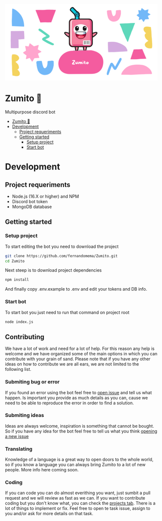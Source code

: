 ![Zumito banner](/assets/images/banner.png?raw=true)
# Zumito 🧃
Multipurpose discord bot
- [Zumito 🧃](#zumito---)
- [Development](#development)
  * [Project requeriments](#project-requeriments)
  * [Getting started](#getting-started)
    + [Setup project](#setup-project)
    + [Start bot](#start-bot)

# Development
## Project requeriments
* Node.js (16.X or higher) and NPM
* Discord bot token
* MongoDB database

## Getting started
### Setup project
To start editing the bot you need to download the project
```bash
git clone https://github.com/fernandomema/Zumito.git
cd Zumito
```
Next steep is to download project dependencies
```bash
npm install
```
And finally copy .env.example to .env and edit your tokens and DB info.

### Start bot
To start bot you just need to run that command on project root
```bash
node index.js
```
## Contributing
We have a lot of work and need for a lot of help. For this reason any help is welcome and we have organized some of the main options in which you can contribute with your grain of sand.
Please note that if you have any other ideas on how to contribute we are all ears, we are not limited to the following list.
### Submiting bug or error
If you found an error using the bot feel free to [open issue](https://github.com/fernandomema/Zumito/issues/new) and tell us what happen.
Is important you provide as much details as you can, cause we need to be able to reproduce the error in order to find a solution.
### Submiting ideas
Ideas are always welcome, inspiration is something that cannot be bought. So if you have any idea for the bot feel free to tell us what you think [opening a new issue](https://github.com/fernandomema/Zumito/issues/new)
### Translating
Knowledge of a language is a great way to open doors to the whole world, so if you know a language you can always bring Zumito to a lot of new people.
More info here coming soon.
### Coding
If you can code you can do almost everithing you want, just sumbit a pull request and we will review as fast as we can.
If you want to contribute coding but you don't know what, you can check the [projects tab](https://github.com/fernandomema/Zumito/projects). There is a lot of things to implement or fix. Feel free to open te task issue, assign to you and/or ask for more details on that task.
